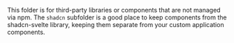 This folder is for third-party libraries or components that are not managed via npm. The `shadcn` subfolder is a good place to keep components from the shadcn-svelte library, keeping them separate from your custom application components.